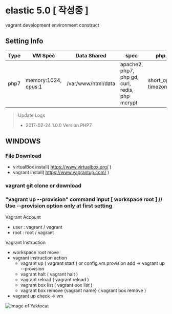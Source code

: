# elastic 5.0  [ 작성중 ] 
vagrant development environment construct

## Setting Info
Type | VM Spec | Data Shared | spec | php.ini setting
------------ | ------------- | ------------- | ------------- | -------------
php7 | memory:1024, cpus:1 | /var/www/html/data | apache2, php7, php gd, curl, redis, php mcrypt | short_open_tag=on, timezone=Asia/Seoul


> Update Logs
> - 2017-02-24 1.0.0 Version PHP7


## WINDOWS

### File Download
   * virtualBox install( https://www.virtualbox.org/ )
   * vagrant install( https://www.vagrantup.com/ )
   
### vagrant git clone or download
   
### "vagrant up --provision" command input [ workspace root ]  // Use --provision option only at first setting

Vagrant Account
* user : vagrant / vagrant
* root : root / vagrant

Vagrant Instruction
* workspace root move
* vagrant instruction action
  - vagrant up ( vagrant start ) or config.vm.provision add -> vagrant up --provision
  - vagrant halt ( vagrant halt )
  - vagrant reload ( vagrant reload )
  - vagrant box list ( vagrant box list )
  - vagrant box remove {vagrant name} ( vagrant box remove )
* vagrant up check -> vm

![Image of Yaktocat](http://bkjeon1614.vps.phps.kr/bkjeon/uploads/cache/post/2017/02/thumb-994f09ae65ffed35f3690f4c33b080d0_600x0.png)
